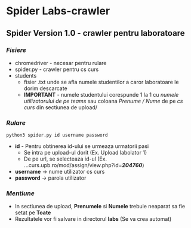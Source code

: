 # Spider Labs-crawler


  ## Spider Version 1.0 - crawler pentru laboratoare
  ### *Fisiere*
   - chromedriver - necesar pentru rulare 
   - spider.py - crawler pentru cs curs
   - students 
      - fisier .txt unde se afla numele studentilor a caror laboratoare le dorim descarcate
      - **IMPORTANT** - numele studentului corespunde 1 la 1 cu _numele utilizatorului de pe teams_ sau coloana _Prenume / Nume_ de pe _cs curs_ din sectiunea de upload/
         
         
  ### *Rulare*
    python3 spider.py id username password
   - **id** - Pentru obtinerea id-ului se urmeaza urmatorii pasi
      - Se intra pe upload-ul dorit (Ex. Upload labolator 1)
      - De pe url, se selecteaza id-ul (Ex. ...curs.upb.ro/mod/assign/view.php?id=_**204760**_)
   - **username** -> nume utilizator cs curs
   - **password** -> parola utilizator
      
      
 ### *Mentiune*
   - In sectiunea de upload, **Prenumele** si **Numele** trebuie neaparat sa fie setat pe **Toate**
   - Rezultatele vor fi salvare in directorul **labs** (Se va crea automat) 
  
